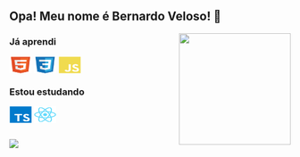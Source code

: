 
## Opa! Meu nome é Bernardo Veloso! 👋

<div>
  <img align="right" alt="" height="200" width="200" src="https://i.scdn.co/image/ab67616d0000b2739e2874ae45d03d51c29627be" style=border-radius:"50">
</div>

### Já aprendi 
<div style="display: inline_block">
  <img align="center" alt="HTML" height="30" width="40" src="https://raw.githubusercontent.com/devicons/devicon/master/icons/html5/html5-original.svg">
  <img align="center" alt="CSS" height="30" width="40" src="https://raw.githubusercontent.com/devicons/devicon/master/icons/css3/css3-original.svg">
  <img align="center" alt="Js" height="30" width="40" src="https://raw.githubusercontent.com/devicons/devicon/master/icons/javascript/javascript-plain.svg">
</div>

### Estou estudando
<div style="display: inline_block">
  <img align="center" alt="Ts" height="30" width="40" src="https://raw.githubusercontent.com/devicons/devicon/master/icons/typescript/typescript-plain.svg">
  <img align="center" alt="React" height="30" width="40" src="https://raw.githubusercontent.com/devicons/devicon/master/icons/react/react-original.svg">
</div>

 ##
 
<div> 
  <a href="https://www.linkedin.com/in/bernardo-veloso-28a67129a/" target="_blank"> <img src="https://img.shields.io/badge/-LinkedIn-%230077B5?style=for-the-badge&logo=linkedin&logoColor=white" target="_blank" > </a>
</div>
